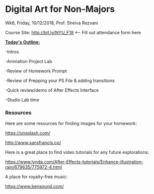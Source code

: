 # Digital Art for Non-Majors

Wk6, Friday, 10/12/2018, Prof. Sheiva Rezvani

Course Site: http://bit.ly/NYU_F18 <-- Fill out attendance form here



**<u>Today's Outline:</u>**

-Intros

-Animation Project Lab

-Review of Homework Prompt

-Review of Prepping your PS File & adding transitions

-Quick review/demo of After Effects Interface

-Studio Lab time



### Resources

Here are some resources for finding images for your homework:

https://unsplash.com/

http://www.sansfrancis.co/

Here is a great place to find video tutorials for any future explorations:

https://www.lynda.com/After-Effects-tutorials/Enhance-illustration-rain/679635/775972-4.html

A place for royalty-free music:

https://www.bensound.com/

